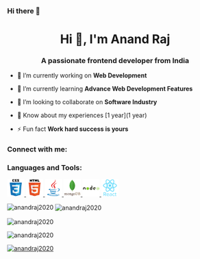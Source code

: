 ### Hi there 👋

<!--
**AnandRaj2020/AnandRaj2020** is a ✨ _special_ ✨ repository because its `README.md` (this file) appears on your GitHub profile.
-->
<h1 align="center">Hi 👋, I'm Anand Raj</h1>
<h3 align="center">A passionate frontend developer from India</h3>


- 🔭 I’m currently working on **Web Development**

- 🌱 I’m currently learning **Advance Web Development Features**

- 👯 I’m looking to collaborate on **Software Industry**

- 📄 Know about my experiences [1 year](1 year)

- ⚡ Fun fact **Work hard success is yours**

<h3 align="left">Connect with me:</h3>
<p align="left">
</p>

<h3 align="left">Languages and Tools:</h3>
<p align="left"> <a href="https://www.w3schools.com/css/" target="_blank" rel="noreferrer"> <img src="https://raw.githubusercontent.com/devicons/devicon/master/icons/css3/css3-original-wordmark.svg" alt="css3" width="40" height="40"/> </a> <a href="https://www.w3.org/html/" target="_blank" rel="noreferrer"> <img src="https://raw.githubusercontent.com/devicons/devicon/master/icons/html5/html5-original-wordmark.svg" alt="html5" width="40" height="40"/> </a> <a href="https://www.java.com" target="_blank" rel="noreferrer"> <img src="https://raw.githubusercontent.com/devicons/devicon/master/icons/java/java-original.svg" alt="java" width="40" height="40"/> </a> <a href="https://www.mongodb.com/" target="_blank" rel="noreferrer"> <img src="https://raw.githubusercontent.com/devicons/devicon/master/icons/mongodb/mongodb-original-wordmark.svg" alt="mongodb" width="40" height="40"/> </a> <a href="https://nodejs.org" target="_blank" rel="noreferrer"> <img src="https://raw.githubusercontent.com/devicons/devicon/master/icons/nodejs/nodejs-original-wordmark.svg" alt="nodejs" width="40" height="40"/> </a> <a href="https://reactjs.org/" target="_blank" rel="noreferrer"> <img src="https://raw.githubusercontent.com/devicons/devicon/master/icons/react/react-original-wordmark.svg" alt="react" width="40" height="40"/> </a> </p>

<p><img align="left" src="https://github-readme-stats.vercel.app/api/top-langs?username=anandraj2020&show_icons=true&locale=en&layout=compact" alt="anandraj2020" /></p>

<p>&nbsp;<img align="center" src="https://github-readme-stats.vercel.app/api?username=anandraj2020&show_icons=true&locale=en" alt="anandraj2020" /></p>

<p><img align="center" src="https://github-readme-streak-stats.herokuapp.com/?user=anandraj2020&" alt="anandraj2020" /></p>



<p align="left"> <img src="https://komarev.com/ghpvc/?username=anandraj2020&label=Profile%20views&color=0e75b6&style=flat" alt="anandraj2020" /> </p>

<p align="left"> <a href="https://github.com/ryo-ma/github-profile-trophy"><img src="https://github-profile-trophy.vercel.app/?username=anandraj2020" alt="anandraj2020" /></a> </p>

<p align="left"> <a href="https://twitter.com/" target="blank"><img src="https://img.shields.io/twitter/follow/?logo=twitter&style=for-the-badge" alt="" /></a> </p>
